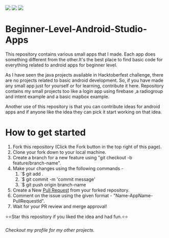 ![](https://img.shields.io/github/stars/anshulkhattar/Beginner-Level-Android-Studio-Apps) ![](https://img.shields.io/github/forks/anshulkhattar/Beginner-Level-Android-Studio-Apps) ![](https://img.shields.io/github/issues/anshulkhattar/Beginner-Level-Android-Studio-Apps)

# Beginner-Level-Android-Studio-Apps
This repository contains various small apps that I made. Each app does something different from the other.It's the best place to find basic code for everything related to android apps for beginner level. 

As I have seen the java projects available in Hacktoberfest challenge, there are no projects related to basic android development. So, if you have made any small app just for yourself or for learning, contribute it here. Repository contains my small projects too like a login app using firebase ,a radiogroup and intent example and a basic mapbox example.

Another use of this repository is that you can contribute ideas for android apps and if anyone like the idea they can pick it start working on that idea.

# How to get started
1. Fork this repository (Click the Fork button in the top right of this page).
2. Clone your fork down to your local machine.
3. Create a branch for a new feature using "git checkout -b feature/branch-name".
4. Make your changes using the following commands - 
    1. `$ git add .
    2. `$ git commit -m 'commit message'
    3. `$ git push origin branch-name
5. Create a New [Pull Request](https://help.github.com/en/github/collaborating-with-issues-and-pull-requests/about-pull-requests) from your forked repository.
6. Comment on the issue using the given format - "Name-AppName-PullRequestId".
7. Wait for your PR review and merge approval!


⭐⭐Star this repository if you liked the idea and had fun.⭐⭐

###### Checkout my profile for my other projects.
